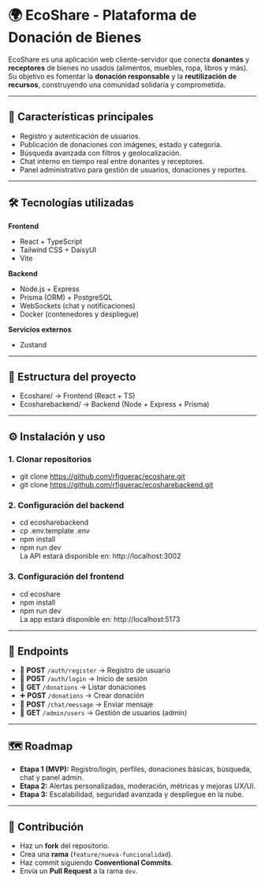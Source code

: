 # 🌍 EcoShare - Plataforma de Donación de Bienes

EcoShare es una aplicación web cliente-servidor que conecta **donantes** y **receptores** de bienes no usados (alimentos, muebles, ropa, libros y más).  
Su objetivo es fomentar la **donación responsable** y la **reutilización de recursos**, construyendo una comunidad solidaria y comprometida.

---

## 🚀 Características principales
- Registro y autenticación de usuarios.
- Publicación de donaciones con imágenes, estado y categoría.
- Búsqueda avanzada con filtros y geolocalización.
- Chat interno en tiempo real entre donantes y receptores.
- Panel administrativo para gestión de usuarios, donaciones y reportes.

---

## 🛠️ Tecnologías utilizadas
**Frontend**
- React + TypeScript  
- Tailwind CSS + DaisyUI  
- Vite  

**Backend**
- Node.js + Express  
- Prisma (ORM) + PostgreSQL  
- WebSockets (chat y notificaciones)  
- Docker (contenedores y despliegue)  

**Servicios externos** 
- Zustand

---

## 📂 Estructura del proyecto
- Ecoshare/ → Frontend (React + TS)
- Ecosharebackend/ → Backend (Node + Express + Prisma)

---

## ⚙️ Instalación y uso

### 1. Clonar repositorios
- git clone https://github.com/rfiguerac/ecoshare.git
- git clone https://github.com/rfiguerac/ecosharebackend.git

### 2. Configuración del backend
- cd ecosharebackend
- cp .env.template .env  
- npm install
- npm run dev\
La API estará disponible en: http://localhost:3002

### 3. Configuración del frontend
- cd ecoshare
- npm install
- npm run dev\
La app estará disponible en: http://localhost:5173

---

## 🔗 Endpoints
- 📡 **POST** `/auth/register` → Registro de usuario  
- 🔑 **POST** `/auth/login` → Inicio de sesión  
- 🎁 **GET** `/donations` → Listar donaciones  
- ➕ **POST** `/donations` → Crear donación  
- 💬 **POST** `/chat/message` → Enviar mensaje  
- 👥 **GET** `/admin/users` → Gestión de usuarios (admin)  

---

## 🗺️ Roadmap
- **Etapa 1 (MVP):** Registro/login, perfiles, donaciones básicas, búsqueda, chat y panel admin.  
- **Etapa 2:** Alertas personalizadas, moderación, métricas y mejoras UX/UI.  
- **Etapa 3:** Escalabilidad, seguridad avanzada y despliegue en la nube.  

---

## 🤝 Contribución
- Haz un **fork** del repositorio.  
- Crea una **rama** (`feature/nueva-funcionalidad`).  
- Haz commit siguiendo **Conventional Commits**.  
- Envía un **Pull Request** a la rama `dev`.  
